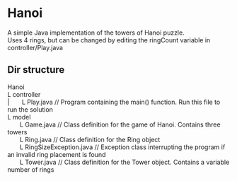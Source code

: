 # Hanoi
A simple Java implementation of the towers of Hanoi puzzle.  
Uses 4 rings, but can be changed by editing the ringCount variable in controller/Play.java  
  
## Dir structure
Hanoi  
L controller  
|  L Play.java // Program containing the main() function. Run this file to run the solution  
L model  
  L Game.java // Class definition for the game of Hanoi. Contains three towers  
  L Ring.java // Class definition for the Ring object  
  L RingSizeException.java // Exception class interrupting the program if an invalid ring placement is found  
  L Tower.java // Class definition for the Tower object. Contains a variable number of rings  
